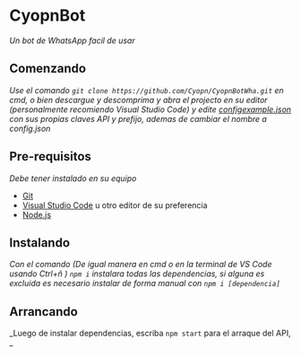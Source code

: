 # CyopnBot
_Un bot de WhatsApp facil de usar_

## Comenzando
_Use el comando `git clone https://github.com/Cyopn/CyopnBotWha.git` en cmd, o bien descargue y descomprima y abra el projecto en su editor (personalmente recomiendo Visual Studio Code) y edite [configexample.json](https://github.com/Cyopn/CyopnBotWha/blob/master/configexample.json) con sus propias claves API y prefijo, ademas de cambiar el nombre a config.json_

## Pre-requisitos
_Debe tener instalado en su equipo_

- [Git](https://git-scm.com/downloads)
- [Visual Studio Code](https://code.visualstudio.com/) u otro editor de su preferencia
- [Node.js](https://nodejs.org/en/)

## Instalando
_Con el comando (De igual manera en cmd o en la terminal de VS Code usando <kdb> Ctrl+ñ </kbd>) `npm i` instalara todas las dependencias, si alguna es excluida es necesario instalar de forma manual con `npm i [dependencia]`_

## Arrancando
_Luego de instalar dependencias, escriba `npm start` para el arraque del API, _



